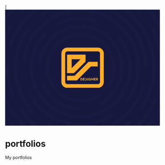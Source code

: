 [![MasterHead](https://raw.githubusercontent.com/donyds/portfolios/refs/heads/main/assets/img/danish-shaikh.png?token=GHSAT0AAAAAAC3IPL5JLWED5FP3Y2CDWJIUZ2PJHLA)

# portfolios
 My portfolios
